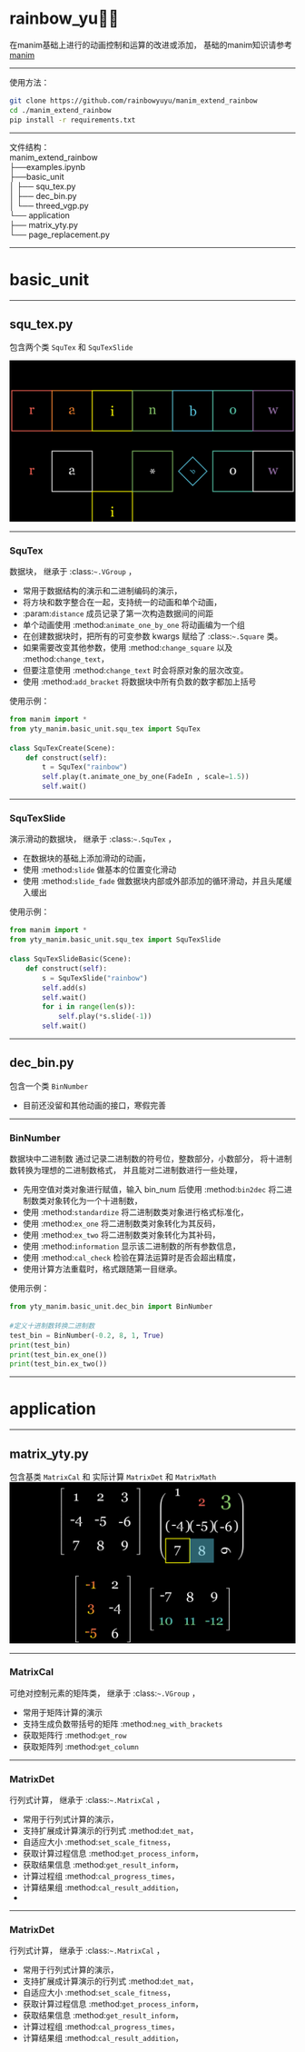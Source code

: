 # rainbow_yu🐋✨
在manim基础上进行的动画控制和运算的改进或添加，
基础的manim知识请参考[manim](https://github.com/manimCommunity/manim)

---

使用方法：
```bash
git clone https://github.com/rainbowyuyu/manim_extend_rainbow
cd ./manim_extend_rainbow
pip install -r requirements.txt
```

---

文件结构：  
manim_extend_rainbow  
├──examples.ipynb   
├──basic_unit  
│ ├── squ_tex.py  
│ ├── dec_bin.py  
│ └── threed_vgp.py  
└── application  
  ├── matrix_yty.py  
  └── page_replacement.py

---

# basic_unit

---

## squ_tex.py
包含两个类 `SquTex` 和 `SquTexSlide`

![squ_tex](media/images/manim_extend_rainbow/SquTexIndex_ManimCE_v0.18.0.png)

---

### SquTex

数据块， 继承于 :class:`~.VGroup` ，
- 常用于数据结构的演示和二进制编码的演示，
- 将方块和数字整合在一起，支持统一的动画和单个动画，
- :param:`distance` 成员记录了第一次构造数据间的间距
- 单个动画使用 :method:`animate_one_by_one` 将动画编为一个组
- 在创建数据块时，把所有的可变参数 kwargs 赋给了 :class:`~.Square` 类。
- 如果需要改变其他参数，使用 :method:`change_square` 以及 :method:`change_text`，
- 但要注意使用 :method:`change_text` 时会将原对象的层次改变。
- 使用 :method:`add_bracket` 将数据块中所有负数的数字都加上括号

使用示例：

```python
from manim import *
from yty_manim.basic_unit.squ_tex import SquTex

class SquTexCreate(Scene):
    def construct(self):
        t = SquTex("rainbow")
        self.play(t.animate_one_by_one(FadeIn , scale=1.5))
        self.wait()
```

---

### SquTexSlide

演示滑动的数据块， 继承于 :class:`~.SquTex` ，
- 在数据块的基础上添加滑动的动画，
- 使用 :method:`slide` 做基本的位置变化滑动
- 使用 :method:`slide_fade` 做数据块内部或外部添加的循环滑动，并且头尾缓入缓出

使用示例：

```python
from manim import *
from yty_manim.basic_unit.squ_tex import SquTexSlide

class SquTexSlideBasic(Scene):
    def construct(self):
        s = SquTexSlide("rainbow")
        self.add(s)
        self.wait()
        for i in range(len(s)):
            self.play(*s.slide(-1))
        self.wait()
```

---

## dec_bin.py
包含一个类 `BinNumber`
- 目前还没留和其他动画的接口，寒假完善

---

### BinNumber

数据块中二进制数
通过记录二进制数的符号位，整数部分，小数部分，
将十进制数转换为理想的二进制数格式，
并且能对二进制数进行一些处理，

- 先用空值对类对象进行赋值，输入 bin_num 后使用 :method:`bin2dec` 将二进制数类对象转化为一个十进制数，
- 使用 :method:`standardize` 将二进制数类对象进行格式标准化，
- 使用 :method:`ex_one` 将二进制数类对象转化为其反码，
- 使用 :method:`ex_two` 将二进制数类对象转化为其补码，
- 使用 :method:`information` 显示该二进制数的所有参数信息，
- 使用 :method:`cal_check` 检验在算法运算时是否会超出精度，
- 使用计算方法重载时，格式跟随第一目继承。

使用示例：

```python
from yty_manim.basic_unit.dec_bin import BinNumber

#定义十进制数转换二进制数
test_bin = BinNumber(-0.2, 8, 1, True)
print(test_bin)
print(test_bin.ex_one())
print(test_bin.ex_two())
```

---

# application

---

## matrix_yty.py
包含基类 `MatrixCal` 和 实际计算 `MatrixDet` 和 `MatrixMath`
![matrix_example](media/images/manim_extend_rainbow/MatrixExample_ManimCE_v0.18.0.png)

---
### MatrixCal
可绝对控制元素的矩阵类， 继承于 :class:`~.VGroup` ，

- 常用于矩阵计算的演示
- 支持生成负数带括号的矩阵 :method:`neg_with_brackets`
- 获取矩阵行 :method:`get_row`
- 获取矩阵列 :method:`get_column`

---
### MatrixDet
行列式计算， 继承于 :class:`~.MatrixCal` ，

- 常用于行列式计算的演示，
- 支持扩展成计算演示的行列式 :method:`det_mat`，
- 自适应大小 :method:`set_scale_fitness`，
- 获取计算过程信息 :method:`get_process_inform`，
- 获取结果信息 :method:`get_result_inform`，
- 计算过程组 :method:`cal_progress_times`，
- 计算结果组 :method:`cal_result_addition`，
- 
---
### MatrixDet
行列式计算， 继承于 :class:`~.MatrixCal` ，

- 常用于行列式计算的演示，
- 支持扩展成计算演示的行列式 :method:`det_mat`，
- 自适应大小 :method:`set_scale_fitness`，
- 获取计算过程信息 :method:`get_process_inform`，
- 获取结果信息 :method:`get_result_inform`，
- 计算过程组 :method:`cal_progress_times`，
- 计算结果组 :method:`cal_result_addition`，